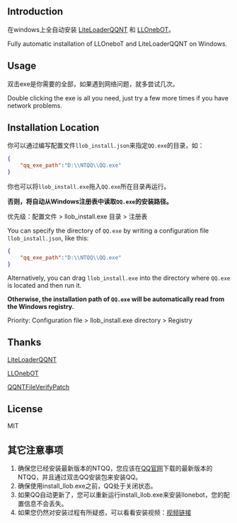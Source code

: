 ## Introduction

在windows上全自动安装 [LiteLoaderQQNT](https://github.com/LiteLoaderQQNT/LiteLoaderQQNT) 和 [LLOnebOT](https://github.com/LLOneBot/LLOneBot)。

Fully automatic installation of LLOneboT and LiteLoaderQQNT on Windows.

## Usage

双击exe是你需要的全部，如果遇到网络问题，就多尝试几次。

Double clicking the exe is all you need, just try a few more times if you have network problems.

##  Installation Location

你可以通过编写配置文件`llob_install.json`来指定`QQ.exe`的目录，如：
```json
{
    "qq_exe_path":"D:\\NTQQ\\QQ.exe"
}
```

你也可以将`llob_install.exe`拖入`QQ.exe`所在目录再运行。

**否则，将自动从Windows注册表中读取`QQ.exe`的安装路径。**

优先级：配置文件 > llob_install.exe 目录 > 注册表

You can specify the directory of `QQ.exe` by writing a configuration file `llob_install.json`, like this:
```json
{
    "qq_exe_path":"D:\\NTQQ\\QQ.exe"
}
```

Alternatively, you can drag `llob_install.exe` into the directory where `QQ.exe` is located and then run it.

**Otherwise, the installation path of `QQ.exe` will be automatically read from the Windows registry.**

Priority: Configuration file > llob_install.exe directory > Registry

## Thanks

[LiteLoaderQQNT](https://github.com/LiteLoaderQQNT/LiteLoaderQQNT)

[LLOnebOT](https://github.com/LLOneBot/LLOneBot)

[QQNTFileVerifyPatch](https://github.com/LiteLoaderQQNT/QQNTFileVerifyPatch)

## License

MIT

## 其它注意事项
1. 确保您已经安装最新版本的NTQQ，您应该在[QQ官网](https://im.qq.com/pcqq/index.shtml)下载的最新版本的NTQQ，并且通过双击QQ安装包来安装QQ。
2. 确保使用install_llob.exe之前，QQ处于关闭状态。
3. 如果QQ自动更新了，您可以重新运行install_llob.exe来安装llonebot，您的配置信息不会丢失。
4. 如果您仍然对安装过程有所疑惑，可以看看安装视频：[视频链接](https://files.catbox.moe/psdz7v.mp4)

